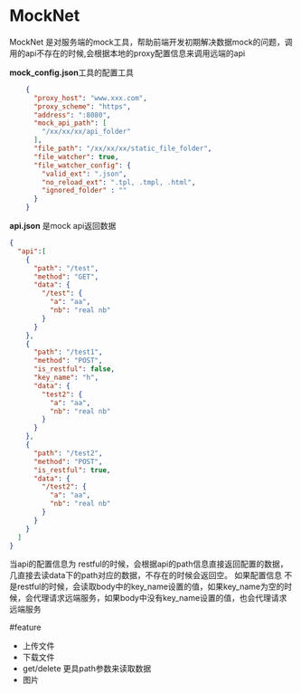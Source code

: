 # MockNet
MockNet 是对服务端的mock工具，帮助前端开发初期解决数据mock的问题，调用的api不存在的时候,会根据本地的proxy配置信息来调用远端的api


**mock_config.json**工具的配置工具
```json
	{
	  "proxy_host": "www.xxx.com",
	  "proxy_scheme": "https",
	  "address": ":8080",
	  "mock_api_path": [
		"/xx/xx/xx/api_folder"
	  ],
	  "file_path": "/xx/xx/xx/static_file_folder",
	  "file_watcher": true,
	  "file_watcher_config": {
		"valid_ext": ".json",
		"no_reload_ext": ".tpl, .tmpl, .html",
		"ignored_folder" : ""
	  }
	}
```

**api.json** 是mock api返回数据
```json
{
  "api":[
    {
      "path": "/test",
      "method": "GET",
      "data": {
        "/test": {
          "a": "aa",
          "nb": "real nb"
        }
      }
    },
    {
      "path": "/test1",
      "method": "POST",
      "is_restful": false,
      "key_name": "h",
      "data": {
        "test2": {
          "a": "aa",
          "nb": "real nb"
        }
      }
    },
    {
      "path": "/test2",
      "method": "POST",
      "is_restful": true,
      "data": {
        "/test2": {
          "a": "aa",
          "nb": "real nb"
        }
      }
    }
  ]
}
```
当api的配置信息为 restful的时候，会根据api的path信息直接返回配置的数据，几直接去读data下的path对应的数据，不存在的时候会返回空。
如果配置信息 不是restful的时候，会读取body中的key_name设置的值，如果key_name为空的时候，会代理请求远端服务，如果body中没有key_name设置的值，也会代理请求远端服务



#feature
- 上传文件
- 下载文件
- get/delete 更具path参数来读取数据
- 图片

